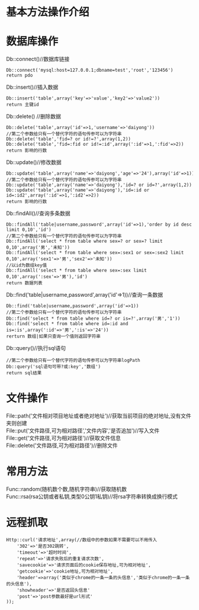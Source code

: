 # 基本方法操作介绍  
  
# 数据库操作  
Db::connect()//数据库链接  
```
Db::connect('mysql:host=127.0.0.1;dbname=test','root','123456')  
return pdo  
```
Db::insert()//插入数据  
```
Db::insert('table',array('key'=>'value','key2'=>'value2'))  
return 主键id  
```
Db::delete() //删除数据  
```
Db::delete('table',array('id'=>1,'username'=>'daiyong'))  
//第二个参数给只有一个替代字符的语句传参可以为字符串  
Db::delete('table','fid=? or id!=?',array(1,2))  
Db::delete('table','fid=:fid or id!=:id',array(':id'=>1,':fid'=>2))  
return 影响的行数  
```
Db::update()//修改数据  
```
Db::update('table',array('name'=>'daiyong','age'=>'24'),array('id'=>1))  
//第二个参数给只有一个替代字符的语句传参可以为字符串  
Db::update('table',array('name'=>'daiyong'),'id=? or id=?',array(1,2))  
Db::update('table',array('name'=>'daiyong'),'id=:id or id=:id2',array(':id'=>1,':id2'=>2))  
return 影响的行数  
 ```
Db::findAll()//查询多条数据  
```
Db::findAll('table|username,password',array('id'=>1),'order by id desc limit 0,10','id')  
//第二个参数给只有一个替代字符的语句传参可以为字符串  
Db::findAll('select * from table where sex=? or sex=? limit 0,10',array('男','未知'))  
Db::findAll('select * from table where sex=:sex1 or sex=:sex2 limit 0,10',array('sex1'=>'男','sex2'=>'未知'))  
//以id为数组key值  
Db::findAll('select * from table where sex=:sex limit 0,10',array(':sex'=>'男'),'id')  
return 数据列表  
```
Db::find('table|username,password',array('id'=>1))//查询一条数据 
``` 
Db::find('table|username,password',array('id'=>1))  
//第二个参数给只有一个替代字符的语句传参可以为字符串  
Db::find('select * from table where id=? or is=?',array('男','1'))  
Db::find('select * from table where id=:id and is=:is',array(':id'=>'男',':is'=>'24'))  
rerturn 数组|如果只查询一个值则返回字符串  
```
Db::query()//执行sql语句  
```
//第二个参数给只有一个替代字符的语句传参可以为字符串logPath  
Db::query('sql语句可带?或:key','数组')  
return sql结果  
```
# 文件操作  
File::path('文件相对项目地址或者绝对地址')//获取当前项目的绝对地址,没有文件夹则创建  
File::put('文件路径,可为相对路径','文件内容','是否追加')//写入文件  
File::get('文件路径,可为相对路径')//获取文件信息  
File::delete('文件路径,可为相对路径')//删除文件  
# 常用方法  
Func::random(随机数个数,随机字符串)//获取随机数  
Func::rsa(rsa公钥或者私钥,类型0公钥1私钥)//将rsa字符串转换成换行模式  
# 远程抓取  
```
Http::curl('请求地址',array(//数组中的参数如果不需要可以不用传入  
	'302'=>'是否302跳转',  
	'timeout'=>'超时时间',  
	'repeat'=>'请求失败后的重复请求次数',  
	'savecookie'=>'请求页面后的cookie保存地址,可为相对地址',  
	'getcookie'=>'cookie地址,可为相对地址',  
	'header'=>array('类似于chrome的一条一条的头信息','类似于chrome的一条一条的头信息'),  
	'showheader'=>'是否返回头信息'  
	'post'=>'post参数最好是url形式'  
));  
```
